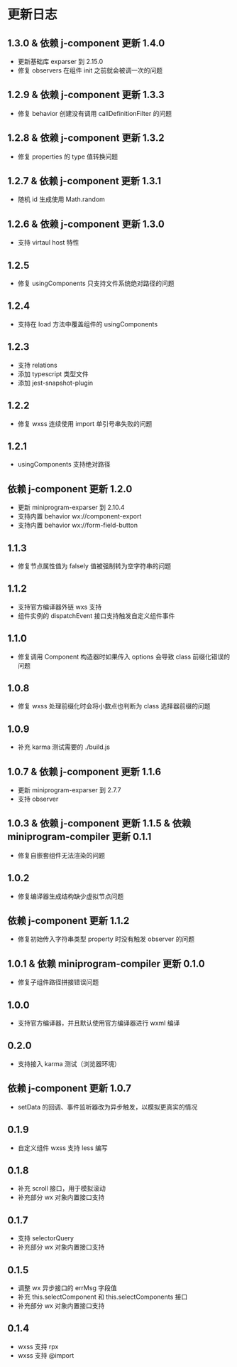# 更新日志

## 1.3.0 & 依赖 j-component 更新 1.4.0

* 更新基础库 exparser 到 2.15.0
* 修复 observers 在组件 init 之前就会被调一次的问题

## 1.2.9 & 依赖 j-component 更新 1.3.3

* 修复 behavior 创建没有调用 callDefinitionFilter 的问题

## 1.2.8 & 依赖 j-component 更新 1.3.2

* 修复 properties 的 type 值转换问题

## 1.2.7 & 依赖 j-component 更新 1.3.1

* 随机 id 生成使用 Math.random

## 1.2.6 & 依赖 j-component 更新 1.3.0

* 支持 virtaul host 特性

## 1.2.5

* 修复 usingComponents 只支持文件系统绝对路径的问题

## 1.2.4

* 支持在 load 方法中覆盖组件的 usingComponents

## 1.2.3

* 支持 relations
* 添加 typescript 类型文件
* 添加 jest-snapshot-plugin

## 1.2.2

* 修复 wxss 连续使用 import 单引号串失败的问题

## 1.2.1

* usingComponents 支持绝对路径

## 依赖 j-component 更新 1.2.0

* 更新 miniprogram-exparser 到 2.10.4
* 支持内置 behavior wx://component-export
* 支持内置 behavior wx://form-field-button

## 1.1.3

* 修复节点属性值为 falsely 值被强制转为空字符串的问题

## 1.1.2

* 支持官方编译器外链 wxs 支持
* 组件实例的 dispatchEvent 接口支持触发自定义组件事件

## 1.1.0

* 修复调用 Component 构造器时如果传入 options 会导致 class 前缀化错误的问题

## 1.0.8

* 修复 wxss 处理前缀化时会将小数点也判断为 class 选择器前缀的问题

## 1.0.9

* 补充 karma 测试需要的 ./build.js

## 1.0.7 & 依赖 j-component 更新 1.1.6

* 更新 miniprogram-exparser 到 2.7.7
* 支持 observer

## 1.0.3 & 依赖 j-component 更新 1.1.5 & 依赖 miniprogram-compiler 更新 0.1.1

* 修复自嵌套组件无法渲染的问题

## 1.0.2

* 修复编译器生成结构缺少虚拟节点问题

## 依赖 j-component 更新 1.1.2

* 修复初始传入字符串类型 property 时没有触发 observer 的问题

## 1.0.1 & 依赖 miniprogram-compiler 更新 0.1.0

* 修复子组件路径拼接错误问题

## 1.0.0

* 支持官方编译器，并且默认使用官方编译器进行 wxml 编译

## 0.2.0

* 支持接入 karma 测试（浏览器环境）

## 依赖 j-component 更新 1.0.7

* setData 的回调、事件监听器改为异步触发，以模拟更真实的情况

## 0.1.9

* 自定义组件 wxss 支持 less 编写

## 0.1.8

* 补充 scroll 接口，用于模拟滚动
* 补充部分 wx 对象内置接口支持

## 0.1.7

* 支持 selectorQuery
* 补充部分 wx 对象内置接口支持

## 0.1.5

* 调整 wx 异步接口的 errMsg 字段值
* 补充 this.selectComponent 和 this.selectComponents 接口
* 补充部分 wx 对象内置接口支持

## 0.1.4

* wxss 支持 rpx
* wxss 支持 @import

